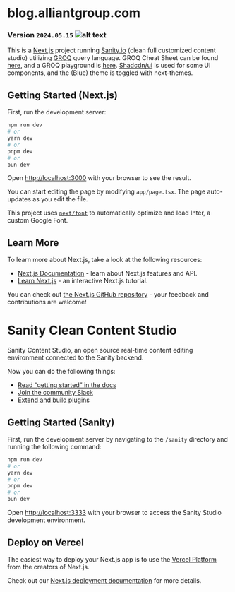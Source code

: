 # blog.alliantgroup.com
[logo]: https://www.alliantgroup.com/wp-content/uploads/2017/05/alliantgroup.jpeg "alliantgroup Blog | Tax & Business Consulting | ERC | R&D | 179D"
### Version `2024.05.15` ![alt text][logo]

This is a [Next.js](https://nextjs.org/) project running [Sanity.io](https://www.sanity.io/) (clean full customized content studio) utilizing [GROQ](https://www.sanity.io/docs/groq) query language. GROQ Cheat Sheet can be found [here](https://www.sanity.io/docs/query-cheat-sheet), and a GROQ playground is [here](https://groq.dev/). [Shadcdn/ui](https://ui.shadcn.com/) is used for some UI components, and the (Blue) theme is toggled with next-themes.

## Getting Started (Next.js)

First, run the development server:

```bash
npm run dev
# or
yarn dev
# or
pnpm dev
# or
bun dev
```

Open [http://localhost:3000](http://localhost:3000) with your browser to see the result.

You can start editing the page by modifying `app/page.tsx`. The page auto-updates as you edit the file.

This project uses [`next/font`](https://nextjs.org/docs/basic-features/font-optimization) to automatically optimize and load Inter, a custom Google Font.

## Learn More

To learn more about Next.js, take a look at the following resources:

- [Next.js Documentation](https://nextjs.org/docs) - learn about Next.js features and API.
- [Learn Next.js](https://nextjs.org/learn) - an interactive Next.js tutorial.

You can check out [the Next.js GitHub repository](https://github.com/vercel/next.js/) - your feedback and contributions are welcome!

# Sanity Clean Content Studio
Sanity Content Studio, an open source real-time content editing environment connected to the Sanity backend.

Now you can do the following things:

- [Read “getting started” in the docs](https://www.sanity.io/docs/introduction/getting-started?utm_source=readme)
- [Join the community Slack](https://slack.sanity.io/?utm_source=readme)
- [Extend and build plugins](https://www.sanity.io/docs/content-studio/extending?utm_source=readme)

## Getting Started (Sanity)

First, run the development server by navigating to the `/sanity` directory and running the following command:

```bash
npm run dev
# or
yarn dev
# or
pnpm dev
# or
bun dev
```

Open [http://localhost:3333](http://localhost:3333) with your browser to access the Sanity Studio development environment.

## Deploy on Vercel

The easiest way to deploy your Next.js app is to use the [Vercel Platform](https://vercel.com/new?utm_medium=default-template&filter=next.js&utm_source=create-next-app&utm_campaign=create-next-app-readme) from the creators of Next.js.

Check out our [Next.js deployment documentation](https://nextjs.org/docs/deployment) for more details.
